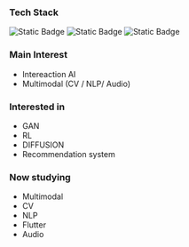 ### Tech Stack
![Static Badge](https://img.shields.io/badge/%E2%AD%90_Python_-%20pink)
![Static Badge](https://img.shields.io/badge/%E2%AD%90_SQL_-%20skyblue)
![Static Badge](https://img.shields.io/badge/%E2%AD%90_Dashboard_-lightgray)

<!--
**MinsooKwak/MinsooKwak** is a ✨ _special_ ✨ repository because its `README.md` (this file) appears on your GitHub profile.

Here are some ideas to get you started:

- 🔭 I’m currently working on ...
- 🌱 I’m currently learning ...
- 👯 I’m looking to collaborate on ...
- 🤔 I’m looking for help with ...
- 💬 Ask me about ...
- 📫 How to reach me: ...
- 😄 Pronouns: ...
- ⚡ Fun fact: ...

- 참고 : http://blog.cowkite.com/blog/2102241544/
- 참고 : https://shields.io/badges
-->

### Main Interest
- Intereaction AI
- Multimodal (CV / NLP/ Audio)

### Interested in
- GAN
- RL
- DIFFUSION
- Recommendation system

### Now studying
- Multimodal
- CV
- NLP
- Flutter
- Audio
